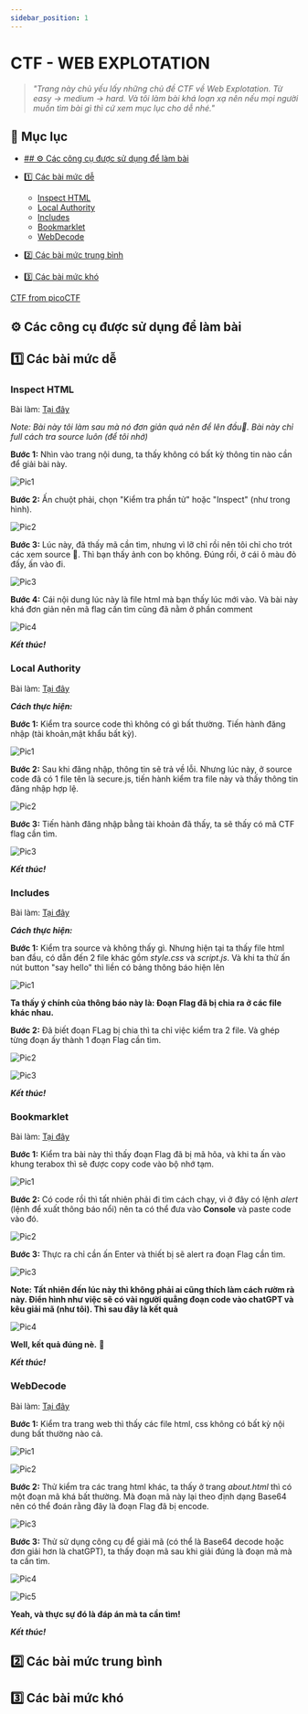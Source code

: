 ```yaml
---
sidebar_position: 1
---
```


# CTF - WEB EXPLOTATION

> _"Trang này chủ yếu lấy những chủ đề CTF về Web Explotation. Từ easy -> medium -> hard. Và tôi làm bài khá loạn xạ nên nếu mọi người muốn tìm bài gì thì cứ xem mục lục cho dễ nhé."_

## 📌 Mục lục

- [## ⚙️ Các công cụ được sử dụng để làm bài](#️-các-công-cụ-được-sử-dụng-để-làm-bài)
- [1️⃣ Các bài mức dễ](#1️⃣-các-bài-mức-dễ)
    - [Inspect HTML](#inspect-html)
    - [Local Authority](#local-authority)
    - [Includes](#includes)
    - [Bookmarklet](#bookmarklet)
    - [WebDecode](#webdecode)
- [2️⃣ Các bài mức trung bình](#2️⃣-các-bài-mức-trung-bình)

- [3️⃣ Các bài mức khó](#3️⃣-các-bài-mức-khó)


[CTF from picoCTF](https://play.picoctf.org/)

## ⚙️ Các công cụ được sử dụng để làm bài

## 1️⃣ Các bài mức dễ 

### Inspect HTML

Bài làm: [Tại đây](https://play.picoctf.org/practice/challenge/275?page=4)

*Note: Bài này tôi làm sau mà nó đơn giản quá nên để lên đầu🐧. Bài này chỉ full cách tra source luôn (để tôi nhớ)*

**Bước 1:** Nhìn vào trang nội dung, ta thấy không có bất kỳ thông tin nào cần để giải bài này.

![Pic1](../CTF/img/web/Inspect_HTML/1.png)

**Bước 2:** Ấn chuột phải, chọn "Kiểm tra phần tử" hoặc "Inspect" (như trong hình).

![Pic2](../CTF/img/web/Inspect_HTML/2.png)

**Bước 3:** Lúc này, đã thấy mã cần tìm, nhưng vì lỡ chỉ rồi nên tôi chỉ cho trót các xem source 🐧. Thì bạn thấy ảnh con bọ không. Đúng rồi, ở cái ô màu đỏ đấy, ấn vào đi.

![Pic3](../CTF/img/web/Inspect_HTML/3.png)

**Bước 4:** Cái nội dung lúc này là file html mà bạn thấy lúc mới vào. Và bài này khá đơn giản nên mã flag cần tìm cũng đã nằm ở phần comment

![Pic4](../CTF/img/web/Inspect_HTML/4.png)

***Kết thúc!***

### Local Authority

Bài làm: [Tại đây](https://play.picoctf.org/practice/challenge/278?page=4)

***Cách thực hiện:***

**Bước 1:** Kiểm tra source code thì không có gì bất thường. Tiến hành đăng nhập (tài khoản,mật khẩu bất kỳ).

![Pic1](../CTF/img/web/Local_Autho/1.png)

**Bước 2:** Sau khi đăng nhập, thông tin sẽ trả về lỗi. Nhưng lúc này, ở source code đã có 1 file tên là secure.js, tiến hành kiểm tra file này và thấy thông tin đăng nhập hợp lệ.

![Pic2](../CTF/img/web/Local_Autho/2.png)

**Bước 3:** Tiến hành đăng nhập bằng tài khoản đã thấy, ta sẽ thấy có mã CTF flag cần tìm.

![Pic3](../CTF/img/web/Local_Autho/3.png)

***Kết thúc!***

### Includes

Bài làm: [Tại đây](https://play.picoctf.org/practice/challenge/274?page=4)

***Cách thực hiện:***

**Bước 1:** Kiểm tra source và không thấy gì. Nhưng hiện tại ta thấy file html ban đầu, có dẫn đến 2 file khác gồm *style.css* và *script.js*. Và khi ta thử ấn nút button "say hello" thì liền có bảng thông báo hiện lên

![Pic1](../CTF/img/web/Includes_/1.png)

**Ta thấy ý chính của thông báo này là: Đoạn Flag đã bị chia ra ở các file khác nhau.**

**Bước 2:** Đã biết đoạn FLag bị chia thì ta chỉ việc kiểm tra 2 file. Và ghép từng đoạn ấy thành 1 đoạn Flag cần tìm.

![Pic2](../CTF/img/web/Includes_/2.png)

![Pic3](../CTF/img/web/Includes_/3.png)

***Kết thúc!***

### Bookmarklet

Bài làm: [Tại đây](https://play.picoctf.org/practice/challenge/406?page=3)

**Bước 1:** Kiểm tra bài này thì thấy đoạn Flag đã bị mã hõa, và khi ta ấn vào khung terabox thì sẽ được copy code vào bộ nhớ tạm.

![Pic1](../CTF/img/web/Bookmarklet/1.png)

**Bước 2:** Có code rồi thì tất nhiên phải đi tìm cách chạy, vì ở đây có lệnh *alert* (lệnh để xuất thông báo nổi) nên ta có thể đưa vào **Console** và paste code vào đó.

![Pic2](../CTF/img/web/Bookmarklet/2.png)

**Bước 3:** Thực ra chỉ cần ấn Enter và thiết bị sẽ alert ra đoạn Flag cần tìm.

![Pic3](../CTF/img/web/Bookmarklet/3.png)

**Note: Tất nhiên đến lúc này thì không phải ai cũng thích làm cách rườm rà này. Điển hình như việc sẽ có vài người quẳng đoạn code vào chatGPT và kêu giải mã (như tôi). Thì sau đây là kết quả**

![Pic4](../CTF/img/web/Bookmarklet/4.png)

**Well, kết quả đúng nè.** 🎇

***Kết thúc!***

### WebDecode

Bài làm: [Tại đây](https://play.picoctf.org/practice/challenge/427?page=2)

**Bước 1:** Kiểm tra trang web thì thấy các file html, css không có bất kỳ nội dung bất thường nào cả.

![Pic1](../CTF/img/web/WebDecode/1.png)

![Pic2](../CTF/img/web/WebDecode/2.png)

**Bước 2:** Thử kiểm tra các trang html khác, ta thấy ở trang *about.html* thì có một đoạn mã khá bất thường. Mà đoạn mã này lại theo định dạng Base64 nên có thể đoán rằng đây là đoạn Flag đã bị encode.

![Pic3](../CTF/img/web/WebDecode/3.png)

**Bước 3:** Thử sử dụng công cụ để giải mã (có thể là Base64 decode hoặc đơn giải hơn là chatGPT), ta thấy đoạn mã sau khi giải đúng là đoạn mã mà ta cần tìm.

![Pic4](../CTF/img/web/WebDecode/4.png)

![Pic5](../CTF/img/web/WebDecode/5.png)

**Yeah, và thực sự đó là đáp án mà ta cần tìm!**

***Kết thúc!***

## 2️⃣ Các bài mức trung bình

## 3️⃣ Các bài mức khó